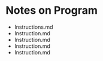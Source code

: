 # Notes on Program

<ul>
    <li>Instructions.md</li>
    <li>Instruction.md</li>
    <li>Instruction.md</li>
    <li>Instruction.md</li>
    <li>Instruction.md</li>
</ul>
